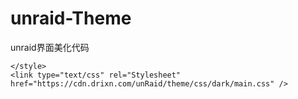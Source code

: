 # unraid-Theme

unraid界面美化代码

```
</style> 
<link type="text/css" rel="Stylesheet" href="https://cdn.drixn.com/unRaid/theme/css/dark/main.css" />
```
